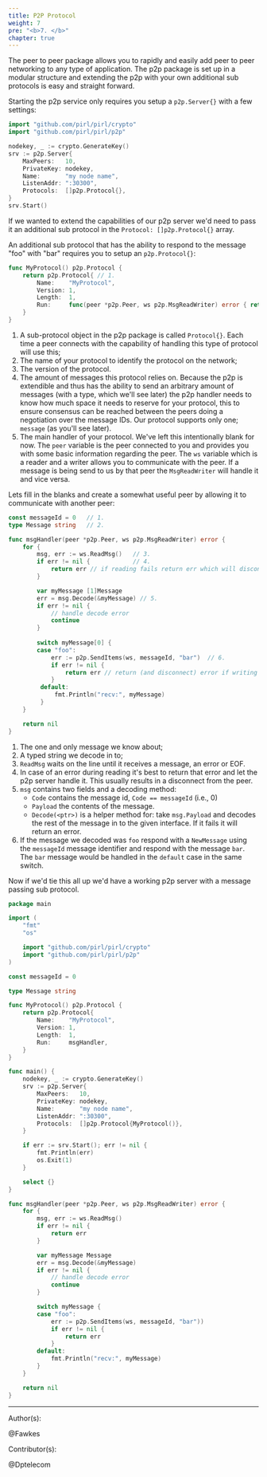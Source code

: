 ```yaml
---
title: P2P Protocol
weight: 7
pre: "<b>7. </b>"
chapter: true
---
```

The peer to peer package allows you to rapidly and easily add peer to peer networking to any type of application. The p2p package is set up in a modular structure and extending the p2p with your own additional sub protocols is easy and straight forward.

Starting the p2p service only requires you setup a `p2p.Server{}` with a few settings:

```go
import "github.com/pirl/pirl/crypto"
import "github.com/pirl/pirl/p2p"

nodekey, _ := crypto.GenerateKey()
srv := p2p.Server{
	MaxPeers:   10,
	PrivateKey: nodekey,
	Name:       "my node name",
	ListenAddr: ":30300",
	Protocols:  []p2p.Protocol{},
}
srv.Start()
```

If we wanted to extend the capabilities of our p2p server we'd need to pass it an additional sub protocol in the `Protocol: []p2p.Protocol{}` array. 

An additional sub protocol that has the ability to respond to the message "foo" with "bar" requires you to setup an `p2p.Protocol{}`:

```go
func MyProtocol() p2p.Protocol {
	return p2p.Protocol{ // 1.
		Name:    "MyProtocol",                                                    // 2.
		Version: 1,                                                               // 3.
		Length:  1,                                                               // 4.
		Run:     func(peer *p2p.Peer, ws p2p.MsgReadWriter) error { return nil }, // 5.
	}
}
```

1. A sub-protocol object in the p2p package is called `Protocol{}`. Each time a peer connects with the capability of handling this type of protocol will use this;
2. The name of your protocol to identify the protocol on the network;
3. The version of the protocol.
4. The amount of messages this protocol relies on. Because the p2p is extendible and thus has the ability to send an arbitrary amount of messages (with a type, which we'll see later) the p2p handler needs to know how much space it needs to reserve for your protocol, this to ensure consensus can be reached between the peers doing a negotiation over the message IDs. Our protocol supports only one; `message` (as you'll see later).
5. The main handler of your protocol. We've left this intentionally blank for now. The `peer` variable is the peer connected to you and provides you with some basic information regarding the peer. The `ws` variable which is a reader and a writer allows you to communicate with the peer. If a message is being send to us by that peer the `MsgReadWriter` will handle it and vice versa.

Lets fill in the blanks and create a somewhat useful peer by allowing it to communicate with another peer:

```go
const messageId = 0   // 1.
type Message string   // 2.

func msgHandler(peer *p2p.Peer, ws p2p.MsgReadWriter) error {
    for {
        msg, err := ws.ReadMsg()   // 3.
        if err != nil {            // 4.
            return err // if reading fails return err which will disconnect the peer.
        }

        var myMessage [1]Message
        err = msg.Decode(&myMessage) // 5.
        if err != nil {
            // handle decode error
            continue
        }
        
        switch myMessage[0] {
        case "foo":
            err := p2p.SendItems(ws, messageId, "bar")  // 6.
            if err != nil {
                return err // return (and disconnect) error if writing fails.
            }
         default:
             fmt.Println("recv:", myMessage)
         }
    }

    return nil
}
```

1. The one and only message we know about;
2. A typed string we decode in to;
3. `ReadMsg` waits on the line until it receives a message, an error or EOF.
4. In case of an error during reading it's best to return that error and let the p2p server handle it. This usually results in a disconnect from the peer.
5. `msg` contains two fields and a decoding method:
    * `Code` contains the message id, `Code == messageId` (i.e., 0)
    * `Payload` the contents of the message.
    * `Decode(<ptr>)` is a helper method for: take `msg.Payload` and decodes the rest of the message in to the given interface. If it fails it will return an error.
6. If the message we decoded was `foo` respond with a `NewMessage` using the `messageId` message identifier and respond with the message `bar`. The `bar` message would be handled in the `default` case in the same switch.

Now if we'd tie this all up we'd have a working p2p server with a message passing sub protocol.

```go
package main

import (
	"fmt"
	"os"

	import "github.com/pirl/pirl/crypto"
    import "github.com/pirl/pirl/p2p"
)

const messageId = 0

type Message string

func MyProtocol() p2p.Protocol {
	return p2p.Protocol{
		Name:    "MyProtocol",
		Version: 1,
		Length:  1,
		Run:     msgHandler,
	}
}

func main() {
	nodekey, _ := crypto.GenerateKey()
	srv := p2p.Server{
		MaxPeers:   10,
		PrivateKey: nodekey,
		Name:       "my node name",
		ListenAddr: ":30300",
		Protocols:  []p2p.Protocol{MyProtocol()},
	}

	if err := srv.Start(); err != nil {
		fmt.Println(err)
		os.Exit(1)
	}

	select {}
}

func msgHandler(peer *p2p.Peer, ws p2p.MsgReadWriter) error {
	for {
		msg, err := ws.ReadMsg()
		if err != nil {
			return err
		}

		var myMessage Message
		err = msg.Decode(&myMessage)
		if err != nil {
			// handle decode error
			continue
		}

		switch myMessage {
		case "foo":
			err := p2p.SendItems(ws, messageId, "bar"))
			if err != nil {
				return err
			}
		default:
			fmt.Println("recv:", myMessage)
		}
	}

	return nil
}
```


---
Author(s):  

@Fawkes

Contributor(s):  

@Dptelecom
   